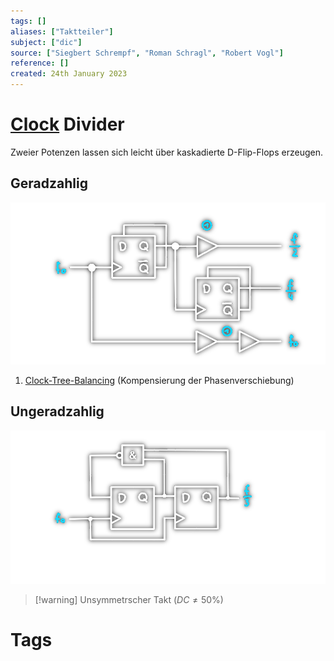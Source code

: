 ```yaml
---
tags: []
aliases: ["Taktteiler"]
subject: ["dic"]
source: ["Siegbert Schrempf", "Roman Schragl", "Robert Vogl"]
reference: []
created: 24th January 2023
---
```


# [Clock](../hwe/Oszillatoren/Clock%20Generierung.md) Divider

Zweier Potenzen lassen sich leicht über kaskadierte D-Flip-Flops erzeugen.

## Geradzahlig 

![c-div-2](../hwe/assets/c-div-2.png)

1. [Clock-Tree-Balancing](../hwe/Clock%20Tree%20Balancing.md) (Kompensierung der Phasenverschiebung)

## Ungeradzahlig

![1150](../hwe/assets/c-div3.png)

>[!warning] Unsymmetrscher Takt ($DC\neq 50\%$)
# Tags
